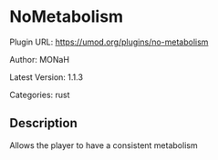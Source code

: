 # NoMetabolism

Plugin URL: https://umod.org/plugins/no-metabolism

Author: MONaH

Latest Version: 1.1.3

Categories: rust

## Description

Allows the player to have a consistent metabolism
